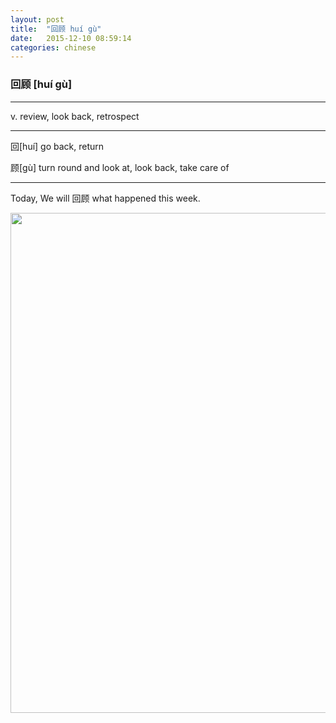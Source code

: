 ```yaml
---
layout: post
title:  "回顾 huí gù"
date:   2015-12-10 08:59:14
categories: chinese
---
```

### 回顾 [huí gù]
-----------
v. review, look back, retrospect

-----------

  回[huí] go back, return

  顾[gù] turn round and look at, look back, take care of

-----------

Today, We will 回顾 what happened this week.


<img width='800' src="/wombats-learning/images/huigu.jpg"/>
